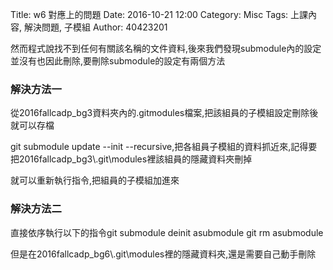 Title: w6 對應上的問題
Date: 2016-10-21 12:00
Category: Misc
Tags: 上課內容, 解決問題, 子模組
Author: 40423201


<p>然而程式說找不到任何有關該名稱的文件資料,後來我們發現submodule內的設定並沒有也因此刪除,要刪除submodule的設定有兩個方法</p>

<h3>解決方法一</h3>

<p>從2016fallcadp_bg3資料夾內的.gitmodules檔案,把該組員的子模組設定刪除後就可以存檔</p>


<p>git submodule update --init --recursive,把各組員子模組的資料抓近來,記得要把2016fallcadp_bg3\.git\modules裡該組員的隱藏資料夾刪掉</p>

<p>就可以重新執行指令,把組員的子模組加進來</p>

<h3>解決方法二</h3>

<p>直接依序執行以下的指令git submodule deinit asubmodule    
git rm asubmodule</p>

<p>但是在2016fallcadp_bg6\.git\modules裡的隱藏資料夾,還是需要自己動手刪除</p>